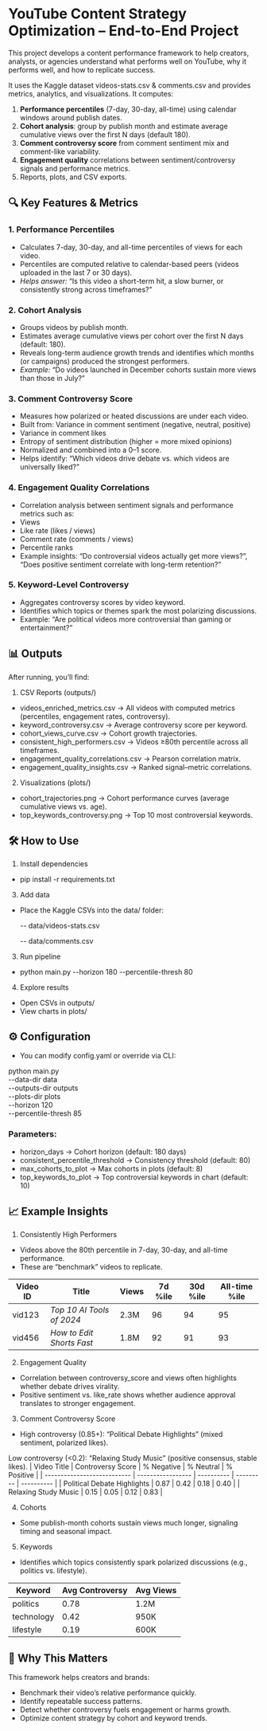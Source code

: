 # YouTube Content Strategy Optimization – End-to-End Project

This project develops a content performance framework to help creators, analysts, or agencies understand what performs well on YouTube, why it performs well, and how to replicate success.

It uses the Kaggle dataset videos-stats.csv & comments.csv and provides metrics, analytics, and visualizations. It computes:

1. **Performance percentiles** (7-day, 30-day, all-time) using calendar windows around publish dates.  
2. **Cohort analysis**: group by publish month and estimate average cumulative views over the first N days (default 180).  
3. **Comment controversy score** from comment sentiment mix and comment-like variability.  
4. **Engagement quality** correlations between sentiment/controversy signals and performance metrics.  
5. Reports, plots, and CSV exports.

## 🔍 Key Features & Metrics
### 1. Performance Percentiles
- Calculates 7-day, 30-day, and all-time percentiles of views for each video.
- Percentiles are computed relative to calendar-based peers (videos uploaded in the last 7 or 30 days).
- *Helps answer:* “Is this video a short-term hit, a slow burner, or consistently strong across timeframes?”

###  2. Cohort Analysis
- Groups videos by publish month.
- Estimates average cumulative views per cohort over the first N days (default: 180).
- Reveals long-term audience growth trends and identifies which months (or campaigns) produced the strongest performers.
- *Example:* “Do videos launched in December cohorts sustain more views than those in July?”

### 3. Comment Controversy Score
- Measures how polarized or heated discussions are under each video.
- Built from: Variance in comment sentiment (negative, neutral, positive)
- Variance in comment likes
- Entropy of sentiment distribution (higher = more mixed opinions)
- Normalized and combined into a 0–1 score.
- Helps identify: “Which videos drive debate vs. which videos are universally liked?”

### 4. Engagement Quality Correlations
- Correlation analysis between sentiment signals and performance metrics such as:
- Views
- Like rate (likes / views)
- Comment rate (comments / views)
- Percentile ranks
- Example insights: “Do controversial videos actually get more views?”, “Does positive sentiment correlate with long-term retention?”

### 5. Keyword-Level Controversy
- Aggregates controversy scores by video keyword.
- Identifies which topics or themes spark the most polarizing discussions.
- Example: “Are political videos more controversial than gaming or entertainment?”

## 📊 Outputs

After running, you’ll find:

1. CSV Reports (outputs/)
- videos_enriched_metrics.csv → All videos with computed metrics (percentiles, engagement rates, controversy).
- keyword_controversy.csv → Average controversy score per keyword.
- cohort_views_curve.csv → Cohort growth trajectories.
- consistent_high_performers.csv → Videos ≥80th percentile across all timeframes.
- engagement_quality_correlations.csv → Pearson correlation matrix.
- engagement_quality_insights.csv → Ranked signal–metric correlations.

2. Visualizations (plots/)

- cohort_trajectories.png → Cohort performance curves (average cumulative views vs. age).
- top_keywords_controversy.png → Top 10 most controversial keywords.

## 🛠️ How to Use
1. Install dependencies

- pip install -r requirements.txt

3. Add data

- Place the Kaggle CSVs into the data/ folder:

   -- data/videos-stats.csv

   -- data/comments.csv

3. Run pipeline

- python main.py --horizon 180 --percentile-thresh 80

4. Explore results

- Open CSVs in outputs/
- View charts in plots/

## ⚙️ Configuration

- You can modify config.yaml or override via CLI:

python main.py \
  --data-dir data \
  --outputs-dir outputs \
  --plots-dir plots \
  --horizon 120 \
  --percentile-thresh 85

### Parameters:

- horizon_days → Cohort horizon (default: 180 days)
- consistent_percentile_threshold → Consistency threshold (default: 80)
- max_cohorts_to_plot → Max cohorts in plots (default: 8)
- top_keywords_to_plot → Top controversial keywords in chart (default: 10)

## 📈 Example Insights

1. Consistently High Performers
- Videos above the 80th percentile in 7-day, 30-day, and all-time performance.
- These are “benchmark” videos to replicate.

| Video ID | Title                     | Views | 7d %ile | 30d %ile | All-time %ile |
| -------- | ------------------------- | ----- | ------- | -------- | ------------- |
| vid123   | *Top 10 AI Tools of 2024* | 2.3M  | 96      | 94       | 95            |
| vid456   | *How to Edit Shorts Fast* | 1.8M  | 92      | 91       | 93            |

  
2. Engagement Quality
- Correlation between controversy_score and views often highlights whether debate drives virality.
- Positive sentiment vs. like_rate shows whether audience approval translates to stronger engagement.

3. Comment Controversy Score

- High controversy (0.85+): “Political Debate Highlights” (mixed sentiment, polarized likes).

Low controversy (<0.2): “Relaxing Study Music” (positive consensus, stable likes).
| Video Title                 | Controversy Score | % Negative | % Neutral | % Positive |
| --------------------------- | ----------------- | ---------- | --------- | ---------- |
| Political Debate Highlights | 0.87              | 0.42       | 0.18      | 0.40       |
| Relaxing Study Music        | 0.15              | 0.05       | 0.12      | 0.83       |


4. Cohorts
- Some publish-month cohorts sustain views much longer, signaling timing and seasonal impact.

5. Keywords
- Identifies which topics consistently spark polarized discussions (e.g., politics vs. lifestyle).

| Keyword    | Avg Controversy | Avg Views |
| ---------- | --------------- | --------- |
| politics   | 0.78            | 1.2M      |
| technology | 0.42            | 950K      |
| lifestyle  | 0.19            | 600K      |


## 🚀 Why This Matters

This framework helps creators and brands:

- Benchmark their video’s relative performance quickly.
- Identify repeatable success patterns.
- Detect whether controversy fuels engagement or harms growth.
- Optimize content strategy by cohort and keyword trends.
